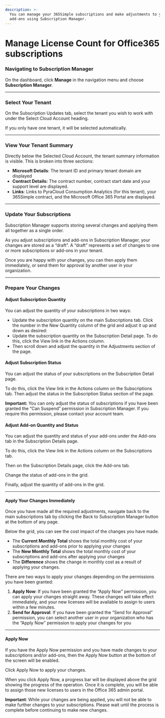 ```yaml
---
description: >-
  You can manage your 365Simple subscriptions and make adjustments to your
  add-ons using Subscription Manager.
---
```


# Manage License Count for Office365 subscriptions

### Navigating to Subscription Manager <a href="#navigating-to-subscription-manager" id="navigating-to-subscription-manager"></a>

On the dashboard, click **Manage** in the navigation menu and choose **Subscription Manager**.

***

### Select Your Tenant <a href="#select-your-tenant" id="select-your-tenant"></a>

On the Subscription Updates tab, select the tenant you wish to work with under the Select Cloud Account heading.

If you only have one tenant, it will be selected automatically.

***

### View Your Tenant Summary <a href="#view-your-tenant-summary" id="view-your-tenant-summary"></a>

Directly below the Selected Cloud Account, the tenant summary information is visible. This is broken into three sections:

* **Microsoft Details**: The tenant ID and primary tenant domain are displayed
* **Contract Details:** The contract number, contract start date and your support level are displayed.
* **Links**: Links to PyraCloud Consumption Analytics (for this tenant), your 365Simple contract, and the Microsoft Office 365 Portal are displayed.

***

### Update Your Subscriptions <a href="#update-your-subscriptions" id="update-your-subscriptions"></a>

Subscription Manager supports storing several changes and applying them all together as a single order.

As you adjust subscriptions and add-ons in Subscription Manager, your changes are stored as a “draft”. A “draft” represents a set of changes to one or more subscriptions or add-ons in your tenant.

Once you are happy with your changes, you can then apply them immediately, or send them for approval by another user in your organization.

***

### Prepare Your Changes <a href="#prepare-your-changes" id="prepare-your-changes"></a>

#### Adjust Subscription Quantity <a href="#adjust-subscription-quantity" id="adjust-subscription-quantity"></a>

You can adjust the quantity of your subscriptions in two ways:

* Update the subscription quantity on the main Subscriptions tab. Click the number in the New Quantity column of the grid and adjust it up and down as desired:
* Update the subscription quantity on the Subscription Detail page. To do this, click the View link in the Actions column.
* Then scroll down and adjust the quantity in the Adjustments section of the page.

#### Adjust Subscription Status <a href="#adjust-subscription-status" id="adjust-subscription-status"></a>

You can adjust the status of your subscriptions on the Subscription Detail page.

To do this, click the View link in the Actions column on the Subscriptions tab. Then adjust the status in the Subscription Status section of the page.

**Important:** You can only adjust the status of subscriptions if you have been granted the “Can Suspend” permission in Subscription Manager. If you require this permission, please contact your account team.

#### Adjust Add-on Quantity and Status <a href="#adjust-add-on-quantity-and-status" id="adjust-add-on-quantity-and-status"></a>

You can adjust the quantity and status of your add-ons under the Add-ons tab in the Subscription Details page.

To do this, click the View link in the Actions column on the Subscriptions tab.

Then on the Subscription Details page, click the Add-ons tab.

Change the status of add-ons in the grid.

Finally, adjust the quantity of add-ons in the grid.

***

#### Apply Your Changes Immediately <a href="#apply-your-changes-immediately" id="apply-your-changes-immediately"></a>

Once you have made all the required adjustments, navigate back to the main subscriptions tab by clicking the Back to Subscription Manager button at the bottom of any page.

Below the grid, you can see the cost impact of the changes you have made.

* The **Current Monthly Total** shows the total monthly cost of your subscriptions and add-ons prior to applying your changes
* The **New Monthly Total** shows the total monthly cost of your subscriptions and add-ons after applying your changes
* The **Difference** shows the change in monthly cost as a result of applying your changes.

There are two ways to apply your changes depending on the permissions you have been granted:

1. **Apply Now**: If you have been granted the “Apply Now” permission, you can apply your changes straight away. These changes will take effect immediately, and your new licenses will be available to assign to users within a few minutes.
2. **Send for Approval**: If you have been granted the “Send for Approval” permission, you can select another user in your organization who has the “Apply Now” permission to apply your changes for you

***

#### Apply Now <a href="#apply-now" id="apply-now"></a>

If you have the Apply Now permission and you have made changes to your subscriptions and/or add-ons, then the Apply Now button at the bottom of the screen will be enabled.

Click Apply Now to apply your changes.

When you click Apply Now, a progress bar will be displayed above the grid showing the progress of the operation. Once it is complete, you will be able to assign those new licenses to users in the Office 365 admin portal.

**Important**: While your changes are being applied, you will not be able to make further changes to your subscriptions. Please wait until the process is complete before continuing to make new changes.
